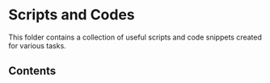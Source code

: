 # Scripts and Codes

This folder contains a collection of useful scripts and code snippets created for various tasks. 

## Contents



